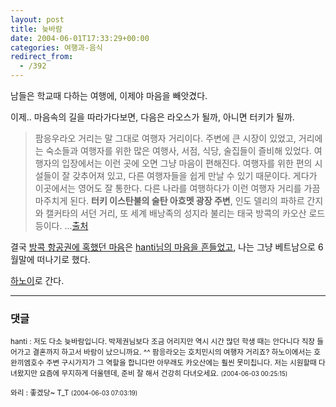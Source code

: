 ```yaml
---
layout: post
title: 늦바람
date: 2004-06-01T17:33:29+00:00
categories: 여행과-음식
redirect_from:
  - /392
---
```


남들은 학교때 다하는 여행에, 이제야 마음을 빼앗겼다.

이제.. 마음속의 길을 따라가다보면, 다음은 라오스가 될까, 아니면 터키가 될까.

> 팜응우라오 거리는 말 그대로 여행자 거리이다. 주변에 큰 시장이 있었고, 거리에는 숙소들과 여행자를 위한 많은 여행사, 서점, 식당, 술집들이 즐비해 있었다. 여행자의 입장에서는 이런 곳에 오면 그냥 마음이 편해진다. 여행자를 위한 편의 시설들이 잘 갖추어져 있고, 다른 여행자들을 쉽게 만날 수 있기 때문이다. 게다가 이곳에서는 영어도 잘 통한다. 다른 나라를 여행하다가 이런 여행자 거리를 가끔 마주치게 된다. <b>터키 이스탄불의 술탄 아흐멧 광장 주변</b>, 인도 델리의 파하르 간지와 캘커타의 서던 거리, 또 세계 배낭족의 성지라 불리는 태국 방콕의 카오산 로드 등이다. ...<a href="http://www.travelg.co.kr/tg6/guest_%20poorman0.html">출처</a>

결국 <a href="/570">방콕 항공권에 혹했던 마음</a>은 <a href="http://hanti.x-y.net/ipds/archives/000472.html">hanti님의 마음을 흔들었고</a>, 나는 그냥 베트남으로 6월말에 떠나기로 했다.

<a href="http://www.bandibook.com/search/subject_view.php?code=2295538">하노이</a>로 간다.

* * *

### 댓글



<!--- cmt:743 --->
<!--- mail: --->
<!--- parent:0 --->

<small class=comment>hanti : 저도 다소 늦바람입니다. 박제권님보다 조금 어리지만 역시 시간 많던 학생 때는 안다니다 직장 들어가고 결혼까지 하고서 바람이 났으니까요. ^^   팜응라오는 호치민시의 여행자 거리죠? 하노이에서는 호완끼엠호수 주변 구시가지가 그 역할을 합니다만 아무래도 카오산에는 훨씬 못미칩니다. 저는 시원할때 다녀왔지만 요즘에 무지하게 더울텐데, 준비 잘 해서 건강히 다녀오세요. <small>(2004-06-03 00:25:15)</small></small>


<!--- cmt:744 --->
<!--- mail: --->
<!--- parent:0 --->

<small class=comment>와리 : 좋겠당~ T_T <small>(2004-06-03 07:03:19)</small></small>

